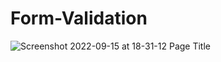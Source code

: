 # Form-Validation
![Screenshot 2022-09-15 at 18-31-12 Page Title](https://user-images.githubusercontent.com/99502029/190410742-de708587-0f79-4101-b8cc-de0fd17a0e14.png)
